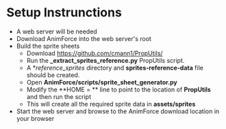 # Setup Instrunctions
- A web server will be needed
- Download AnimForce into the web server's root
- Build the sprite sheets
  - Download https://github.com/cmann1/PropUtils/
  - Run the **_extract_sprites_reference.py** PropUtils script.
  - A **reference_sprites* directory and **sprites-reference-data** file should be created.
  - Open **AnimForce/scripts/sprite_sheet_generator.py**
  - Modify the **HOME = ** line to point to the location of **PropUtils** and then run the script
  - This will create all the required sprite data in **assets/sprites**
 - Start the web server and browse to the AnimForce download location in your browser
